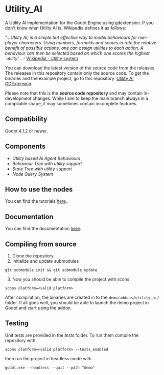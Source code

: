 # Utility_AI

A Utility AI implementation for the Godot Engine using gdextension. If you don't know what Utility AI is, Wikipedia defines it as follows:

*"...Utility AI, is a simple but effective way to model behaviours for non-player characters. Using numbers, formulas and scores to rate the relative benefit of possible actions, one can assign utilities to each action. A behaviour can then be selected based on which one scores the highest 'utility'...* - [Wikipedia - Utility system](https://en.wikipedia.org/wiki/Utility_system)

You can download the latest version of the source code from the releases. The releases in this repository contain only the source code. To get the binaries and the example project, go to this repository: [Utility AI GDExtension](https://github.com/JarkkoPar/Utility_AI_GDExtension).

Please note that this is the **source code repository** and may contain in-development changes. While I aim to keep the main branch always in a compilable shape, it may sometimes contain incomplete features.

## Compatibility

Godot 4.1.2 or newer.

## Components

* *Utility based AI Agent Behaviours*
* *Behaviour Tree with utility support*
* *State Tree with utility support*
* *Node Query System*


## How to use the nodes

You can find the tutorials [here](https://github.com/JarkkoPar/Utility_AI_GDExtension/tree/main/tutorial).

## Documentation

You can find the documentation [here](https://github.com/JarkkoPar/Utility_AI_GDExtension/blob/main/documentation/Nodes_latest.md).


## Compiling from source

1. Clone the repository
2. Initialize and update submodules
```
git submodule init && git submodule update
```
3. Now you should be able to compile the project with scons
```
scons platform=<valid platform>
```

After compilation, the binaries are created in to the `demo/addons/utility_ai/` folder. If all goes well, you should be able to launch the demo project in Godot and start using the addon.

## Testing

Unit tests are provided in the *tests* folder. To run them compile the repository with
```
scons platform=<valid platform> --tests_enabled
```
then run the project in headless mode with
```
godot.exe --headless --quit --path "demo"
```